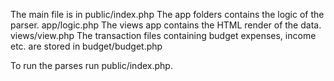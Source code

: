 The main file is in public/index.php
The app folders contains the logic of the parser. app/logic.php
The views app contains the HTML render of the data. views/view.php
The transaction files containing budget expenses, income etc. are stored in budget/budget.php

To run the parses run public/index.php.
